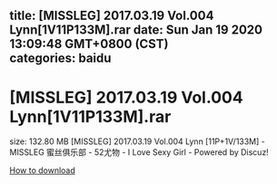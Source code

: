 
title: [MISSLEG] 2017.03.19 Vol.004 Lynn[1V11P133M].rar
date: Sun Jan 19 2020 13:09:48 GMT+0800 (CST)    
categories: baidu
---

# [MISSLEG] 2017.03.19 Vol.004 Lynn[1V11P133M].rar
size: 132.80 MB
 [MISSLEG] 2017.03.19 Vol.004 Lynn [11P+1V/133M] - MISSLEG 蜜丝俱乐部 - 52尤物 - I Love Sexy Girl - Powered by Discuz!
 

[How to download](https://bpcam.bemobtrk.com/go/2ceec3aa-1ca2-46d6-b9ff-aaa5c184517c?jno=31)